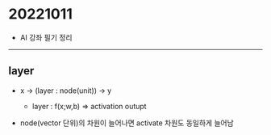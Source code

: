 # 20221011

- AI 강좌 필기 정리

---

## layer

- x -> (layer : node(unit)) -> y
    - layer : f(x;w,b) => activation outupt

- node(vector 단위)의 차원이 늘어나면 activate 차원도 동일하게 늘어남